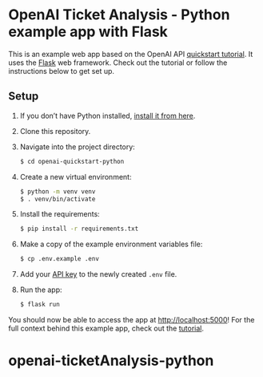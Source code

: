 # OpenAI Ticket Analysis - Python example app with Flask

This is an example web app based on the OpenAI API [quickstart tutorial](https://beta.openai.com/docs/quickstart). It uses the [Flask](https://flask.palletsprojects.com/en/2.0.x/) web framework. Check out the tutorial or follow the instructions below to get set up.

## Setup

1. If you don’t have Python installed, [install it from here](https://www.python.org/downloads/).

2. Clone this repository.

3. Navigate into the project directory:

   ```bash
   $ cd openai-quickstart-python
   ```

4. Create a new virtual environment:

   ```bash
   $ python -m venv venv
   $ . venv/bin/activate
   ```

5. Install the requirements:

   ```bash
   $ pip install -r requirements.txt
   ```

6. Make a copy of the example environment variables file:

   ```bash
   $ cp .env.example .env
   ```

7. Add your [API key](https://beta.openai.com/account/api-keys) to the newly created `.env` file.

8. Run the app:

   ```bash
   $ flask run
   ```

You should now be able to access the app at [http://localhost:5000](http://localhost:5000)! For the full context behind this example app, check out the [tutorial](https://beta.openai.com/docs/quickstart).
# openai-ticketAnalysis-python
